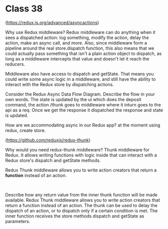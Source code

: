 # Class 38

(https://redux.js.org/advanced/asyncactions)

Why use Redux middleware?
Redux middleware can do anything when it sees a dispatched action: log something, modify the action, delay the action, make an async call, and more. Also, since middleware form a pipeline around the real store.dispatch function, this also means that we could actually pass something that isn't a plain action object to dispatch, as long as a middleware intercepts that value and doesn't let it reach the reducers.

Middleware also have access to dispatch and getState. That means you could write some async logic in a middleware, and still have the ability to interact with the Redux store by dispatching actions.
<br>

Consider the Redux Async Data Flow Diagram. Describe the flow in your own words.
The state is updated by the ui which does the deposit command, the action /thunk goes to middleware where it inturn goes to the api as a req.  Once we get the response it dispatched the response and state is updated.
<br>

How are we accommodating async in our Redux app?
at the moment using redux, create store.
<br>

(https://github.com/reduxjs/redux-thunk)

Why would you need redux-thunk middleware?
Thunk middleware for Redux. It allows writing functions with logic inside that can interact with a Redux store's dispatch and getState methods.
<br>

Redux Thunk middleware allows you to write action creators that return a **function** instead of an action.

<br>

Describe how any return value from the inner thunk function will be made available.
Redux Thunk middleware allows you to write action creators that return a function instead of an action. The thunk can be used to delay the dispatch of an action, or to dispatch only if a certain condition is met. The inner function receives the store methods dispatch and getState as parameters.
